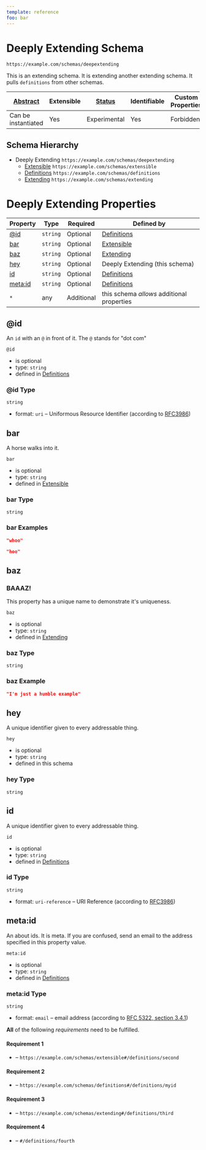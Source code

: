 ```yaml
---
template: reference
foo: bar
---
```


# Deeply Extending Schema

```
https://example.com/schemas/deepextending
```

This is an extending schema. It is extending another extending schema. It pulls `definitions` from other schemas.

| [Abstract](../abstract.md) | Extensible | [Status](../status.md) | Identifiable | Custom Properties | Additional Properties | Defined In |
|----------------------------|------------|------------------------|--------------|-------------------|-----------------------|------------|
| Can be instantiated | Yes | Experimental | Yes | Forbidden | Permitted | [deepextending.schema.json](deepextending.schema.json) |
## Schema Hierarchy

* Deeply Extending `https://example.com/schemas/deepextending`
  * [Extensible](extensible.schema.md) `https://example.com/schemas/extensible`
  * [Definitions](definitions.schema.md) `https://example.com/schemas/definitions`
  * [Extending](extending.schema.md) `https://example.com/schemas/extending`


# Deeply Extending Properties

| Property | Type | Required | Defined by |
|----------|------|----------|------------|
| [@id](#id) | `string` | Optional | [Definitions](definitions.schema.md#id) |
| [bar](#bar) | `string` | Optional | [Extensible](extensible.schema.md#bar) |
| [baz](#baz) | `string` | Optional | [Extending](extending.schema.md#baz) |
| [hey](#hey) | `string` | Optional | Deeply Extending (this schema) |
| [id](#id-1) | `string` | Optional | [Definitions](definitions.schema.md#id-1) |
| [meta:id](#metaid) | `string` | Optional | [Definitions](definitions.schema.md#metaid) |
| `*` | any | Additional | this schema *allows* additional properties |

## @id

An `id` with an `@` in front of it. The `@` stands for "dot com"

`@id`

* is optional
* type: `string`
* defined in [Definitions](definitions.schema.md#id)

### @id Type


`string`

* format: `uri` – Uniformous Resource Identifier (according to [RFC3986](http://tools.ietf.org/html/rfc3986))






## bar

A horse walks into it.

`bar`

* is optional
* type: `string`
* defined in [Extensible](extensible.schema.md#bar)

### bar Type


`string`






### bar Examples

```json
"whoo"
```

```json
"hoo"
```



## baz
### BAAAZ!

This property has a unique name to demonstrate it's uniqueness.

`baz`

* is optional
* type: `string`
* defined in [Extending](extending.schema.md#baz)

### baz Type


`string`






### baz Example

```json
"I'm just a humble example"
```


## hey

A unique identifier given to every addressable thing.

`hey`

* is optional
* type: `string`
* defined in this schema

### hey Type


`string`







## id

A unique identifier given to every addressable thing.

`id`

* is optional
* type: `string`
* defined in [Definitions](definitions.schema.md#id-1)

### id Type


`string`

* format: `uri-reference` – URI Reference (according to [RFC3986](https://tools.ietf.org/html/rfc3986))






## meta:id

An about ids. It is meta. If you are confused, send an email to the address specified in this property value.

`meta:id`

* is optional
* type: `string`
* defined in [Definitions](definitions.schema.md#metaid)

### meta:id Type


`string`

* format: `email` – email address (according to [RFC 5322, section 3.4.1](https://tools.ietf.org/html/rfc5322))







**All** of the following *requirements* need to be fulfilled.


#### Requirement 1


* []() – `https://example.com/schemas/extensible#/definitions/second`


#### Requirement 2


* []() – `https://example.com/schemas/definitions#/definitions/myid`


#### Requirement 3


* []() – `https://example.com/schemas/extending#/definitions/third`


#### Requirement 4


* []() – `#/definitions/fourth`

